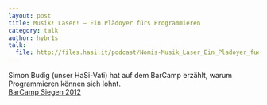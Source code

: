 ```yaml
---
layout: post
title: Musik! Laser! – Ein Plädoyer fürs Programmieren
category: talk
author: hybr1s
talk:
  file: http://files.hasi.it/podcast/Nomis-Musik_Laser_Ein_Pladoyer_fuers_Programmieren.mp3
---
```

Simon Budig (unser HaSi-Vati) hat auf dem BarCamp erzählt, warum Programmieren können sich lohnt.  
[BarCamp Siegen 2012](http://barcamp-siegen.de/)
